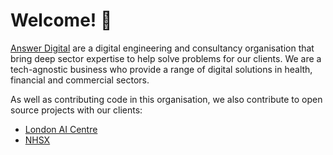 # Welcome! 👋

[Answer Digital](https://answerdigital.com) are a digital engineering and consultancy organisation that bring deep sector expertise to help solve problems for our clients.
We are a tech-agnostic business who provide a range of digital solutions in health, financial and commercial sectors.

As well as contributing code in this organisation, we also contribute to open source projects with our clients:

* [London AI Centre](https://github.com/AI4VBH)
* [NHSX](https://github.com/nhsx)
